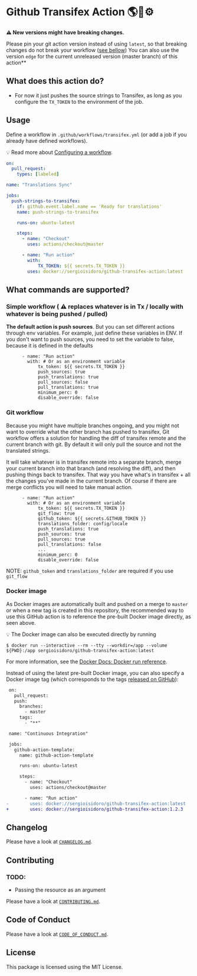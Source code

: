 # Github Transifex Action 🌎💬⚙️

**⚠️ New versions might have breaking changes.**

Please pin your git action version instead of using `latest`, so that breaking changes do not break your workflow ([see bellow](https://github.com/sergioisidoro/github-transifex-action#docker-image)) You can also use the version `edge` for the current unreleased version (master branch) of this action**

## What does this action do?

- For now it just pushes the source strings to Transifex, as long as you configure the `TX_TOKEN` to the environment of the job.

## Usage

Define a workflow in `.github/workflows/transifex.yml` (or add a job if you already have defined workflows).

:bulb: Read more about [Configuring a workflow](https://help.github.com/en/articles/configuring-a-workflow).

```yaml
on:
  pull_request:
    types: [labeled]

name: "Translations Sync"

jobs:
  push-strings-to-transifex:
    if: github.event.label.name == 'Ready for translations'
    name: push-strings-to-transifex

    runs-on: ubuntu-latest

    steps:
      - name: "Checkout"
        uses: actions/checkout@master

      - name: "Run action"
        with:
            TX_TOKEN: ${{ secrets.TX_TOKEN }}
        uses: docker://sergioisidoro/github-transifex-action:latest
```


## What commands are supported?

### Simple workflow ( ⚠️ replaces whatever is in Tx / locally with whatever is being pushed / pulled)
**The default action is push sources**. But you can set different actions through env variables.
For example, just define these variables in ENV. If you don't want to push sources, you need to set the
variable to false, because it is defined in the defaults
```
      - name: "Run action"
        with: # Or as an environment variable
            tx_token: ${{ secrets.TX_TOKEN }}
            push_sources: true
            push_translations: true
            pull_sources: false
            pull_translations: true
            minimum_perc: 0
            disable_override: false
```

### Git workflow
Because you might have multiple branches ongoing, and you might not want to override what the other branch has
pushed to transifex, Git workflow offers a solution for handling the diff of transifex remote and the current branch with git. By default it
will only pull the source and not the translated strings.

It will take whatever is in transifex remote into a separate branch, merge your current branch into that
branch (and resolving the diff), and then pushing things back to transifex. That way you have what's in transifex +
all the changes you've made in the current branch. Of course if there are merge conflicts you will need to take manual action.
```
      - name: "Run action"
        with: # Or as an environment variable
            tx_token: ${{ secrets.TX_TOKEN }}
            git_flow: true
            github_token: ${{ secrets.GITHUB_TOKEN }}
            translations_folder: config/locale
            push_translations: true
            push_sources: true
            pull_sources: true
            pull_translations: false
            ...
            minimum_perc: 0
            disable_override: false
```
NOTE: `github_token` and `translations_folder` are required if you use `git_flow`

### Docker image

As Docker images are automatically built and pushed on a merge to `master` or when a new tag is created in this repository, the recommended way to use this GitHub action is to reference the pre-built Docker image directly, as seen above.

:bulb: The Docker image can also be executed directly by running

```
$ docker run --interactive --rm --tty --workdir=/app --volume ${PWD}:/app sergioisidoro/github-transifex-action:latest
```

For more information, see the [Docker Docs: Docker run reference](https://docs.docker.com/engine/reference/run/).

Instead of using the latest pre-built Docker image, you can also specify a Docker image tag (which corresponds to the tags [released on GitHub](https://github.com/ergebnis/github-action-template/releases)):

```diff
 on:
   pull_request:
   push:
     branches:
       - master
     tags:
       - "**"

 name: "Continuous Integration"

 jobs:
   github-action-template:
     name: github-action-template

     runs-on: ubuntu-latest

     steps:
       - name: "Checkout"
         uses: actions/checkout@master

       - name: "Run action"
-        uses: docker://sergioisidoro/github-transifex-action:latest
+        uses: docker://sergioisidoro/github-transifex-action:1.2.3
```

## Changelog

Please have a look at [`CHANGELOG.md`](CHANGELOG.md).

## Contributing


### TODO:
- Passing the resource as an argument

Please have a look at [`CONTRIBUTING.md`](.github/CONTRIBUTING.md).

## Code of Conduct

Please have a look at [`CODE_OF_CONDUCT.md`](.github/CODE_OF_CONDUCT.md).

## License

This package is licensed using the MIT License.
